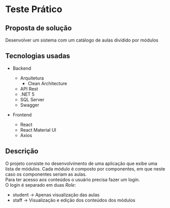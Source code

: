 # Teste Prático

## Proposta de solução
Desenvolver um sistema com um catálogo de aulas dividido por módulos

## Tecnologias usadas
* Backend
    * Arquitetura
        * Clean Architecture
    * API Rest
    * .NET 5
    * SQL Server
    * Swagger

* Frontend
    * React
    * React Material UI
    * Axios

## Descrição
O projeto consiste no desenvolvimento de uma aplicação que exibe uma lista de módulos. Cada módulo é composto por componentes, em que neste caso os componentes seriam as aulas.\
Para ter acesso aos conteúdos o usuário precisa fazer um login.\
O login é separado em duas *Role*:
* student -> Apenas visualização das aulas
* staff -> Visualização e edição dos conteúdos dos módulos

